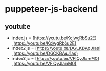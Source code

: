 # puppeteer-js-backend

## youtube

- index.js = [https://youtu.be/KcjwgRbSu2E](https://youtu.be/KcjwgRbSu2E)
- index2.js = [https://youtu.be/DGCKBAqJ1as](https://youtu.be/DGCKBAqJ1as)
- index3.js = [https://youtu.be/VFlQyJlamM0](https://youtu.be/VFlQyJlamM0)

